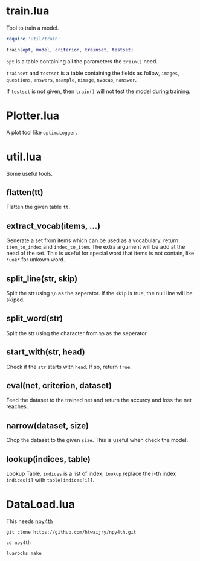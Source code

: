 # train.lua

Tool to train a model.

```lua
require 'util/train'

train(opt, model, criterion, trainset, testset)
```

`opt` is a table containing all the parameters the `train()` need.

`trainset` and `testset` is a table containing the fields as follow, `images`, `questions`, `answers`, `nsample`, `nimage`, `nvocab`, `nanswer`.

If `testset` is not given, then `train()` will not test the model during training.

# Plotter.lua

A plot tool like `optim.Logger`. 

# util.lua

Some useful tools.

## flatten(tt)

Flatten the given table `tt`.

## extract\_vocab(items, ...)

Generate a set from items which can be used as a vocabulary. return `item_to_index` and `index_to_item`. The extra argument will be add at the head of the set. This is useful for special word that items is not contain, like `*unk*` for unkown word.

## split\_line(str, skip)

Split the str using `\n` as the seperator. If the `skip` is true, the null line will be skiped.

## split\_word(str)
Split the str using the character from `%S` as the seperator.

## start\_with(str, head)
Check if the `str` starts with `head`. If so, return `true`.

## eval(net, criterion, dataset)
Feed the dataset to the trained net and return the accurcy and loss the net reaches.

## narrow(dataset, size)
Chop the dataset to the given `size`. This is useful when check the model.

## lookup(indices, table)
Lookup Table. `indices` is a list of index, `lookup` replace the i-th index `indices[i]` with `table[indices[i]]`.

# DataLoad.lua

This needs [npy4th](https://github.com/htwaijry/npy4th)

```
git clone https://github.com/htwaijry/npy4th.git

cd npy4th

luarocks make
```